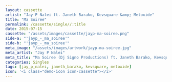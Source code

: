 ```yaml
---
layout: cassette
artist: "Jay P Nalei ft. Janeth Barako, Kevsquare &amp; Metoxide"
title: "Ma Soiree"
permalink: /cassette/single//:title
date: 2015-07-15
cassette: "/assets/images/cassette/jayp-ma-soiree.png"
side-a: "'jayp_-_ma_soiree'"
side-b: "'jayp_-_ma_soiree'"
meta_image: "/assets/images/artwork/jayp-ma-soiree.jpg"
meta_artist: "Jay P Nalei"
meta_title: "Ma Soiree (Dj Signo Productions) ft. Janeth Barako, Kevsquare &amp; Metoxide"
categories: Singles
tags: [jay_p_nalei, janeth_barako, kevsquare, metoxide]
icon: '<i class="demo-icon icon-cassette"></i>'
---
```


